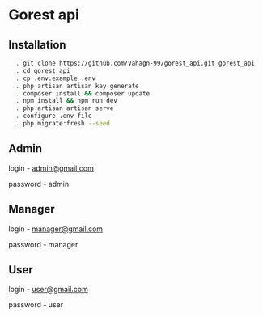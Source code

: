 
# Gorest api


## Installation

```bash
  . git clone https://github.com/Vahagn-99/gorest_api.git gorest_api 
  . cd gorest_api 
  . cp .env.example .env
  . php artisan artisan key:generate
  . composer install && composer update
  . npm install && npm run dev
  . php artisan artisan serve 
  . configure .env file
  . php migrate:fresh --seed
```

Admin 
-----------------------
login - admin@gmail.com

password - admin 

Manager 
-----------------------
login - manager@gmail.com

password - manager 

User 
-----------------------
login - user@gmail.com

password - user 
